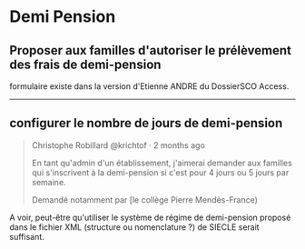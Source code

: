 # Demi Pension


## Proposer aux familles d'autoriser le prélèvement des frais de demi-pension

formulaire existe dans la version d'Etienne ANDRE du DossierSCO Access.

---

## configurer le nombre de jours de demi-pension

>  Christophe Robillard @krichtof · 2 months ago
> 
> En tant qu'admin d'un établissement, j'aimerai demander aux familles qui s'inscrivent à la demi-pension si c'est pour 4 jours ou 5 jours par semaine.
> 
> Demandé notamment par [le collège Pierre Mendès-France)

A voir, peut-être qu'utiliser le système de régime de demi-pension proposé dans le fichier XML (structure ou nomenclature ?) de SIECLE serait suffisant.

